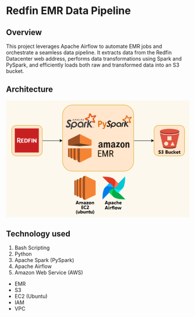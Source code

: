 # Redfin EMR Data Pipeline

## Overview
This project leverages Apache Airflow to automate EMR jobs and orchestrate a seamless data pipeline. It extracts data from the Redfin Datacenter web address, performs data transformations using Spark and PySpark, and efficiently loads both raw and transformed data into an S3 bucket.

## Architecture
<img src="Redfin-Architecture.png">

## Technology used
1. Bash Scripting
2. Python
3. Apache Spark (PySpark)
4. Apache Airflow
5. Amazon Web Service (AWS)
- EMR
- S3
- EC2 (Ubuntu)
- IAM
- VPC

